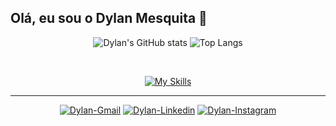 
<h2>Olá, eu sou o Dylan Mesquita 👋</h2>

<div align="center">

  ![Dylan's GitHub stats](https://github-readme-stats.vercel.app/api?username=dylanmesquita&rank_icon=github&show_icons=true&theme=dark)
  ![Top Langs](https://github-readme-stats.vercel.app/api/top-langs/?username=dylanmesquita&layout=donut-vertical&height=500px&theme=dark)
</div>
 
  
<div align="center"><br>

  [![My Skills](https://skillicons.dev/icons?i=eclipse,java,js,html,css,py)](https://skillicons.dev)
</div>

<hr>
 <div align="center">
  <a href="mailto:dylanmmelo@gmail.com" target=”_blank”>               <img alt="Dylan-Gmail"     src="https://img.shields.io/badge/Gmail-FF1807?style=for-the-badge&logo=gmail&logoColor=white"></a>
  <a href="https://www.linkedin.com/in//" target=”_blank”>    <img alt="Dylan-Linkedin"  src="https://img.shields.io/badge/linkedin-%230077B5.svg?style=for-the-badge&logo=linkedin&logoColor=white"></a>
  <a href="https://www.instagram.com/dylanmmelo" target=”_blank”>       <img alt="Dylan-Instagram" src="https://img.shields.io/badge/Instagram-%23E4405F.svg?style=for-the-badge&logo=Instagram&logoColor=white"></a>
 
  <!--
  <a href=""><img src=""></a>
  -->
</div>